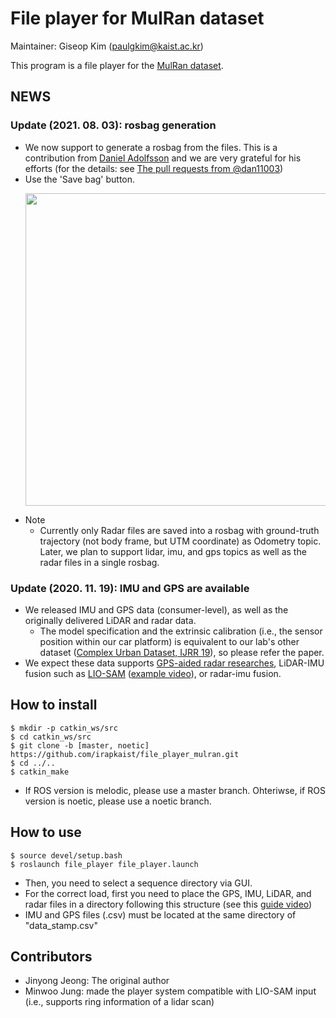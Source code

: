 # File player for MulRan dataset

Maintainer: Giseop Kim (paulgkim@kaist.ac.kr)

This program is a file player for the [MulRan dataset](https://sites.google.com/view/mulran-pr/home). 

## NEWS

### Update (2021. 08. 03): rosbag generation 
- We now support to generate a rosbag from the files. This is a contribution from [Daniel Adolfsson](https://github.com/dan11003) and we are very grateful for his efforts (for the details: see [The pull requests from @dan11003](https://github.com/irapkaist/file_player_mulran/pull/7))
- Use the 'Save bag' button. <p align="center"><img src="doc/file_player.png" width=500></p>
- Note
  - Currently only Radar files are saved into a rosbag with ground-truth trajectory (not body frame, but UTM coordinate) as Odometry topic. Later, we plan to support lidar, imu, and gps topics as well as the radar files in a single rosbag.


### Update (2020. 11. 19): IMU and GPS are available 
- We released IMU and GPS data (consumer-level), as well as the originally delivered LiDAR and radar data. 
  - The model specification and the extrinsic calibration (i.e., the sensor position within our car platform) is equivalent to our lab's other dataset ([Complex Urban Dataset, IJRR 19](https://irap.kaist.ac.kr/dataset/)), so please refer the paper. 
- We expect these data supports [GPS-aided radar researches](https://arxiv.org/pdf/2006.02108.pdf), LiDAR-IMU fusion such as [LIO-SAM](https://github.com/TixiaoShan/LIO-SAM) ([example video](https://youtu.be/Y6DXlC34qlc?t=479)), or radar-imu fusion.

## How to install
```
$ mkdir -p catkin_ws/src
$ cd catkin_ws/src
$ git clone -b [master, noetic] https://github.com/irapkaist/file_player_mulran.git
$ cd ../..
$ catkin_make
```
- If ROS version is melodic, please use a master branch. Ohteriwse, if ROS version is noetic, please use a noetic branch.

## How to use 

```
$ source devel/setup.bash
$ roslaunch file_player file_player.launch
```
- Then, you need to select a sequence directory via GUI.
- For the correct load, first you need to place the GPS, IMU, LiDAR, and radar files in a directory following this structure (see this [guide video](https://youtu.be/uU-FC-GmHXA?t=45)) 
- IMU and GPS files (.csv) must be located at the same directory of "data_stamp.csv"


## Contributors
- Jinyong Jeong: The original author
- Minwoo Jung: made the player system compatible with LIO-SAM input (i.e., supports ring information of a lidar scan)
 
